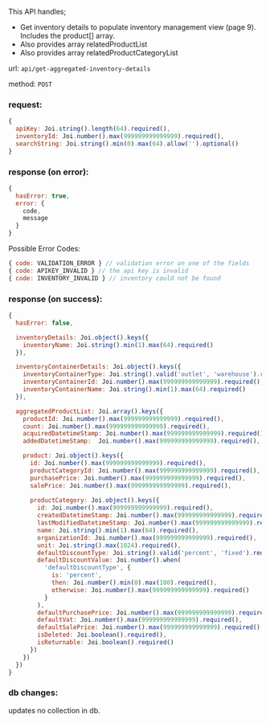 This API handles;
* Get inventory details to populate inventory management view (page 9). Includes the product[] array.
* Also provides array relatedProductList
* Also provides array relatedProductCategoryList

url: `api/get-aggregated-inventory-details`

method: `POST`

### request: 
```js
{
  apiKey: Joi.string().length(64).required(),
  inventoryId: Joi.number().max(999999999999999).required(),
  searchString: Joi.string().min(0).max(64).allow('').optional()
}
```

### response (on error):
```js
{
  hasError: true,
  error: {
    code,
    message
  }
}
```

Possible Error Codes:
```js
{ code: VALIDATION_ERROR } // validation error on one of the fields
{ code: APIKEY_INVALID } // the api key is invalid
{ code: INVENTORY_INVALID } // inventory could not be found
```

### response (on success):
```js
{
  hasError: false,

  inventoryDetails: Joi.object().keys({
    inventoryName: Joi.string().min(1).max(64).required()
  }),

  inventoryContainerDetails: Joi.object().keys({
    inventoryContainerType: Joi.string().valid('outlet', 'warehouse').required(),
    inventoryContainerId: Joi.number().max(999999999999999).required(),
    inventoryContainerName: Joi.string().min(1).max(64).required()
  }),

  aggregatedProductList: Joi.array().keys({
    productId: Joi.number().max(999999999999999).required(),
    count: Joi.number().max(999999999999999).required(),
    acquiredDatetimeStamp: Joi.number().max(999999999999999).required(),
    addedDatetimeStamp:  Joi.number().max(999999999999999).required(),

    product: Joi.object().keys({
      id: Joi.number().max(999999999999999).required(),
      productCategoryId: Joi.number().max(999999999999999).required(),
      purchasePrice: Joi.number().max(999999999999999).required(),
      salePrice: Joi.number().max(999999999999999).required(),
      
      productCategory: Joi.object().keys({
        id: Joi.number().max(999999999999999).required(),
        createdDatetimeStamp: Joi.number().max(999999999999999).required(),
        lastModifiedDatetimeStamp: Joi.number().max(999999999999999).required(),
        name: Joi.string().min(1).max(64).required(),
        organizationId: Joi.number().max(999999999999999).required(),
        unit: Joi.string().max(1024).required(),
        defaultDiscountType: Joi.string().valid('percent', 'fixed').required(),
        defaultDiscountValue: Joi.number().when(
          'defaultDiscountType', { 
            is: 'percent', 
            then: Joi.number().min(0).max(100).required(), 
            otherwise: Joi.number().max(999999999999999).required() 
          }
        ),
        defaultPurchasePrice: Joi.number().max(999999999999999).required(),
        defaultVat: Joi.number().max(999999999999999).required(),
        defaultSalePrice: Joi.number().max(999999999999999).required(),
        isDeleted: Joi.boolean().required(),
        isReturnable: Joi.boolean().required()
      })
    })
  })
}
```

### db changes:
updates no collection in db.